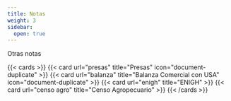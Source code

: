 ```yaml
---
title: Notas
weight: 3
sidebar:
  open: true
---
```


Otras notas 

{{< cards >}}
  {{< card url="presas" title="Presas" icon="document-duplicate" >}}
  {{< card url="balanza" title="Balanza Comercial con USA" icon="document-duplicate" >}}
  {{< card url="enigh" title="ENIGH" >}}
  {{< card url="censo agro" title="Censo Agropecuario" >}}
{{< /cards >}}
